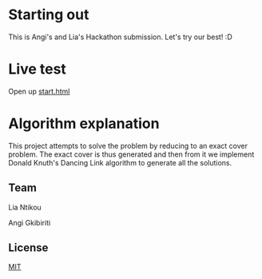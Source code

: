 # Starting out 
This is Angi's and Lia's Hackathon submission. Let's try our best! :D

# Live test
Open up [start.html](../master/start.html)

# Algorithm explanation
This project attempts to solve the problem by reducing to an exact cover problem. The exact cover is thus generated and then from it we implement Donald Knuth's Dancing Link algorithm to generate all the solutions.

## Team
Lia Ntikou

Angi Gkibiriti
## License

[MIT](LICENSE)
